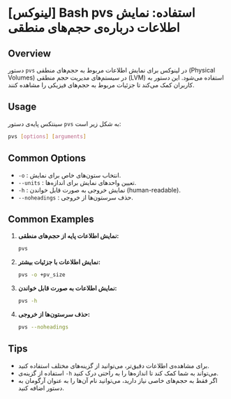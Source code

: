 # [لینوکس] Bash pvs استفاده: نمایش اطلاعات درباره‌ی حجم‌های منطقی

## Overview
دستور `pvs` در لینوکس برای نمایش اطلاعات مربوط به حجم‌های منطقی (Physical Volumes) در سیستم‌های مدیریت حجم منطقی (LVM) استفاده می‌شود. این دستور به کاربران کمک می‌کند تا جزئیات مربوط به حجم‌های فیزیکی را مشاهده کنند.

## Usage
سینتکس پایه‌ی دستور `pvs` به شکل زیر است:

```bash
pvs [options] [arguments]
```

## Common Options
- `-o` : انتخاب ستون‌های خاص برای نمایش.
- `--units` : تعیین واحدهای نمایش برای اندازه‌ها.
- `-h` : نمایش خروجی به صورت قابل خواندن (human-readable).
- `--noheadings` : حذف سرستون‌ها از خروجی.

## Common Examples
1. **نمایش اطلاعات پایه از حجم‌های منطقی:**
   ```bash
   pvs
   ```

2. **نمایش اطلاعات با جزئیات بیشتر:**
   ```bash
   pvs -o +pv_size
   ```

3. **نمایش اطلاعات به صورت قابل خواندن:**
   ```bash
   pvs -h
   ```

4. **حذف سرستون‌ها از خروجی:**
   ```bash
   pvs --noheadings
   ```

## Tips
- برای مشاهده‌ی اطلاعات دقیق‌تر، می‌توانید از گزینه‌های مختلف استفاده کنید.
- استفاده از گزینه‌ی `-h` می‌تواند به شما کمک کند تا اندازه‌ها را به راحتی درک کنید.
- اگر فقط به حجم‌های خاصی نیاز دارید، می‌توانید نام آن‌ها را به عنوان آرگومان به دستور اضافه کنید.